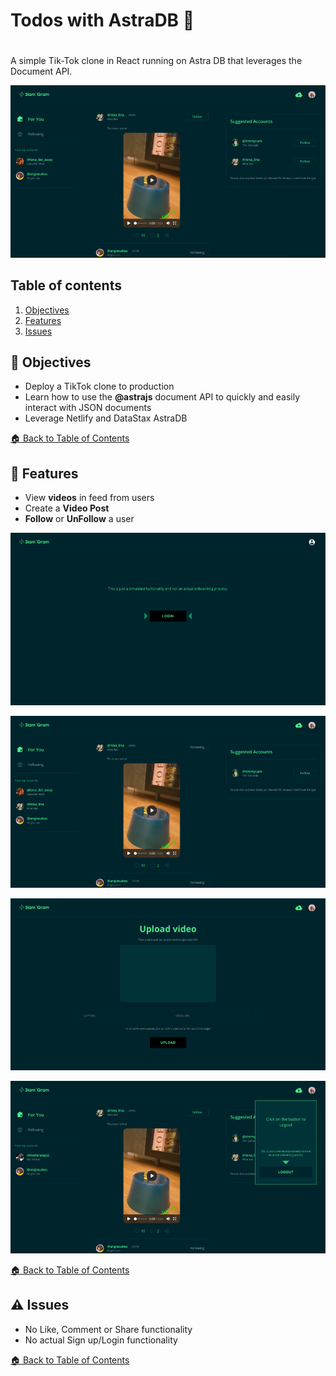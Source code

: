 <!--- STARTEXCLUDE --->
# Todos with AstraDB 📒

<!-- [![Netlify Status](https://api.netlify.com/api/v1/badges/3453c8b9-27ca-4c74-9bc8-929efc89512e/deploy-status)](https://app.netlify.com/sites/astra-todos/deploys) -->

#

A simple Tik-Tok clone in React running on Astra DB that leverages the Document API.

<!--- ENDEXCLUDE --->

![image](https://github.com/gsbakshi/slam-gram/blob/main/images/Screenshot%202021-07-17%20at%202.32.45%20AM.png)


## Table of contents

1. [Objectives](#objectives)
2. [Features](#features)
3. [Issues](#issues)


## :dart: Objectives
* Deploy a TikTok clone to production
* Learn how to use the **@astrajs** document API to quickly and easily interact with JSON documents
* Leverage Netlify and DataStax AstraDB

[🏠 Back to Table of Contents](#table-of-contents)



## :gem: Features
* View **videos** in feed from users
* Create a **Video Post**
* **Follow** or **UnFollow** a user


![image](https://github.com/gsbakshi/slam-gram/blob/main/images/Screenshot%202021-07-17%20at%202.32.39%20AM.png)


![image](https://github.com/gsbakshi/slam-gram/blob/main/images/Screenshot%202021-07-17%20at%202.32.58%20AM.png)


![image](https://github.com/gsbakshi/slam-gram/blob/main/images/Screenshot%202021-07-17%20at%202.33.07%20AM.png)


![image](https://github.com/gsbakshi/slam-gram/blob/main/images/Screenshot%202021-07-17%20at%202.33.16%20AM.png)


[🏠 Back to Table of Contents](#table-of-contents)


## :warning: Issues
* No Like, Comment or Share functionality
* No actual Sign up/Login functionality


[🏠 Back to Table of Contents](#table-of-contents)

<!--- ENDEXCLUDE --->
